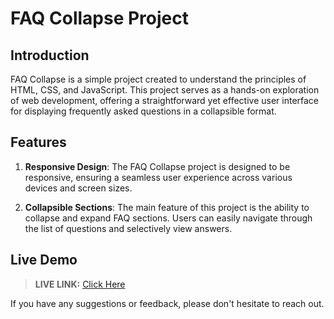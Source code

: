 # FAQ Collapse Project

## Introduction

FAQ Collapse is a simple project created to understand the principles of HTML, CSS, and JavaScript. This project serves as a hands-on exploration of web development, offering a straightforward yet effective user interface for displaying frequently asked questions in a collapsible format.

## Features

1. **Responsive Design**: The FAQ Collapse project is designed to be responsive, ensuring a seamless user experience across various devices and screen sizes.

2. **Collapsible Sections**: The main feature of this project is the ability to collapse and expand FAQ sections. Users can easily navigate through the list of questions and selectively view answers.

## Live Demo

> __LIVE LINK:__ [Click Here](https://yuvrajshrirame.github.io/javascript-projects/07-faq-collapse/index.html "Open FAQ Collapse Project")

If you have any suggestions or feedback, please don't hesitate to reach out.